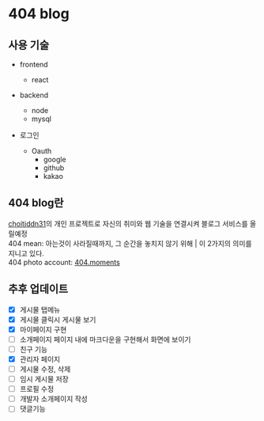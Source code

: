 # 404 blog

## 사용 기술
- frontend
  - react
 
- backend
  - node
  - mysql
 
- 로그인
  - Oauth
    - google
    - github
    - kakao

## 404 blog란
<a href="https://www.instagram.com/choitjddn31/">choitjddn31</a>의 개인 프로젝트로 자신의 취미와 웹 기술을 연결시켜 블로그 서비스를 올릴예정 <br>
404 mean: 아는것이 사라질때까지, 그 순간을 놓치지 않기 위해 | 이 2가지의 의미를 지니고 있다. <br>
404 photo account: <a href="https://www.instagram.com/404.moments/">404.moments</a>

## 추후 업데이트
- [x] 게시물 탭메뉴
- [x] 게시물 클릭시 게시물 보기
- [x] 마이페이지 구현
- [ ] 소개페이지 페이지 내에 마크다운을 구현해서 화면에 보이기
- [ ] 친구 기능
- [x] 관리자 페이지
- [ ] 게시물 수정, 삭제
- [ ] 임시 게시물 저장
- [ ] 프로필 수정
- [ ] 개발자 소개페이지 작성
- [ ] 댓글기능
